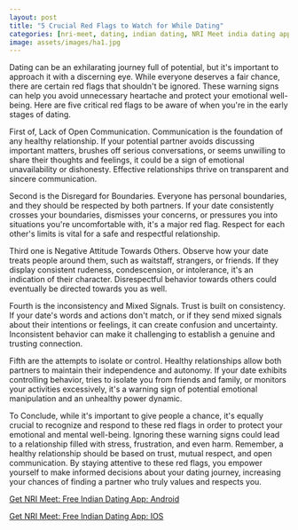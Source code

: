 ```yaml
---
layout: post
title: "5 Crucial Red Flags to Watch for While Dating"
categories: [nri-meet, dating, indian dating, NRI Meet india dating app]
image: assets/images/ha1.jpg
---
```


Dating can be an exhilarating journey full of potential, but it's important to approach it with a discerning eye. While everyone deserves a fair chance, there are certain red flags that shouldn't be ignored. These warning signs can help you avoid unnecessary heartache and protect your emotional well-being. Here are five critical red flags to be aware of when you're in the early stages of dating.

First of, Lack of Open Communication. Communication is the foundation of any healthy relationship. If your potential partner avoids discussing important matters, brushes off serious conversations, or seems unwilling to share their thoughts and feelings, it could be a sign of emotional unavailability or dishonesty. Effective relationships thrive on transparent and sincere communication.

Second is the Disregard for Boundaries. Everyone has personal boundaries, and they should be respected by both partners. If your date consistently crosses your boundaries, dismisses your concerns, or pressures you into situations you're uncomfortable with, it's a major red flag. Respect for each other's limits is vital for a safe and respectful relationship.

Third one is Negative Attitude Towards Others. Observe how your date treats people around them, such as waitstaff, strangers, or friends. If they display consistent rudeness, condescension, or intolerance, it's an indication of their character. Disrespectful behavior towards others could eventually be directed towards you as well.

Fourth is the inconsistency and Mixed Signals. Trust is built on consistency. If your date's words and actions don't match, or if they send mixed signals about their intentions or feelings, it can create confusion and uncertainty. Inconsistent behavior can make it challenging to establish a genuine and trusting connection.

Fifth are the attempts to isolate or control. Healthy relationships allow both partners to maintain their independence and autonomy. If your date exhibits controlling behavior, tries to isolate you from friends and family, or monitors your activities excessively, it's a warning sign of potential emotional manipulation and an unhealthy power dynamic.


To Conclude, while it's important to give people a chance, it's equally crucial to recognize and respond to these red flags in order to protect your emotional and mental well-being. Ignoring these warning signs could lead to a relationship filled with stress, frustration, and even harm. Remember, a healthy relationship should be based on trust, mutual respect, and open communication. By staying attentive to these red flags, you empower yourself to make informed decisions about your dating journey, increasing your chances of finding a partner who truly values and respects you.

[Get NRI Meet: Free Indian Dating App: Android](https://play.google.com/store/apps/details?id=com.koottali.app&hl=en_IN&gl=US)

[Get NRI Meet: Free Indian Dating App: IOS](https://apps.apple.com/us/app/nri-meet-find-meet-marry-nris/id6448742453)